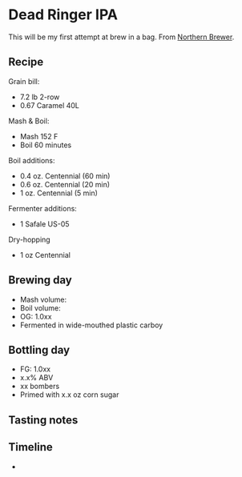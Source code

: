 # Dead Ringer IPA
This will be my first attempt at brew in a bag. From [Northern Brewer](https://www.northernbrewer.com/collections/beer-recipe-kits/products/dead-ringer-ipa-biab-recipe-kit).

## Recipe
Grain bill:
* 7.2 lb 2-row
* 0.67 Caramel 40L

Mash & Boil:
* Mash 152 F
* Boil 60 minutes

Boil additions:
* 0.4 oz. Centennial (60 min)
* 0.6 oz. Centennial (20 min)
* 1 oz. Centennial (5 min)

Fermenter additions:
* 1 Safale US-05

Dry-hopping
* 1 oz Centennial

## Brewing day
* Mash volume: 
* Boil volume: 
* OG: 1.0xx
* Fermented in wide-mouthed plastic carboy

## Bottling day


* FG: 1.0xx
* x.x% ABV
* xx bombers
* Primed with x.x oz corn sugar

## Tasting notes

## Timeline
* 